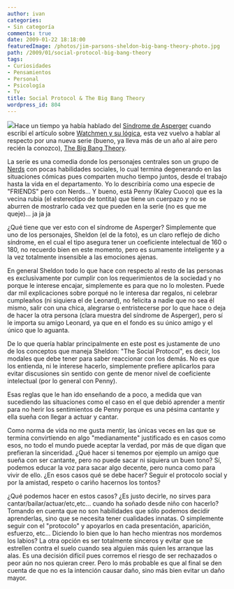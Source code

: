 ```yaml
---
author: ivan
categories:
- Sin categoría
comments: true
date: 2009-01-22 18:18:00
featuredImage: /photos/jim-parsons-sheldon-big-bang-theory-photo.jpg
path: /2009/01/social-protocol-big-bang-theory
tags:
- Curiosidades
- Pensamientos
- Personal
- Psicología
- Tv
title: Social Protocol & The Big Bang Theory
wordpress_id: 804
---
```


[![](/photos/jim-parsons-sheldon-big-bang-theory-photo.jpg)](https://2.bp.blogspot.com/_T2UWuNJg3dQ/SXgGBrxhq3I/AAAAAAAABTw/KlKhgAyctWg/s1600-h/jim-parsons-sheldon-big-bang-theory-photo.jpg)Hace un tiempo ya había hablado del [Síndrome de Asperger](https://es.wikipedia.org/wiki/Asperger) cuando escribí el artículo sobre [Watchmen y su lógica](https://ivan.campananaranjo.com/2008/07/28/un-mundo-insensible-y-torcido/), esta vez vuelvo a hablar al respecto por una nueva serie (bueno, ya lleva más de un año al aire pero recién la conozco), [The Big Bang Theory](https://www.cbs.com/primetime/big_bang_theory/).

La serie es una comedia donde los personajes centrales son un grupo de [Nerds](https://es.wikipedia.org/wiki/Nerd) con pocas habilidades sociales, lo cual termina degenerando en las situaciones cómicas pues comparten mucho tiempo juntos, desde el trabajo hasta la vida en el departamento. Yo lo describiría como una especie de "FRIENDS" pero con Nerds... Y bueno, está Penny (Kaley Cuoco) que es la vecina rubia (el estereotipo de tontita) que tiene un cuerpazo y no se aburren de mostrarlo cada vez que pueden en la serie (no es que me queje)... ja ja ja

¿Qué tiene que ver esto con el síndrome de Asperger? Simplemente que uno de los personajes, Sheldon (el de la foto), es un claro reflejo de dicho síndrome, en el cual el tipo asegura tener un coeficiente intelectual de 160 o 180, no recuerdo bien en este momento, pero es sumamente inteligente y a la vez totalmente insensible a las emociones ajenas.

En general Sheldon todo lo que hace con respecto al resto de las personas es exclusivamente por cumplir con los requerimientos de la sociedad y no porque le interese encajar, simplemente es para que no lo molesten. Puede dar mil explicaciones sobre porqué no le interesa dar regalos, ni celebrar cumpleaños (ni siquiera el de Leonard), no felicita a nadie que no sea él mismo, salir con una chica, alegrarse o entristecerse por lo que hace o deja de hacer la otra persona (clara muestra del síndrome de Asperger), pero sí le importa su amigo Leonard, ya que en el fondo es su único amigo y el único que lo aguanta.

De lo que quería hablar principalmente en este post es justamente de uno de los conceptos que maneja Sheldon: "The Social Protocol", es decir, los modales que debe tener para saber reaccionar con los demás. No es que los entienda, ni le interese hacerlo, simplemente prefiere aplicarlos para evitar discusiones sin sentido con gente de menor nivel de coeficiente intelectual (por lo general con Penny).

Esas reglas que le han ido enseñando de a poco, a medida que van sucediendo las situaciones como el caso en el que debió aprender a mentir para no herir los sentimientos de Penny porque es una pésima cantante y ella sueña con llegar a actuar y cantar.

Como norma de vida no me gusta mentir, las únicas veces en las que se termina convirtiendo en algo "medianamente" justificado es en casos como esos, no todo el mundo puede aceptar la verdad, por más de que digan que prefieran la sinceridad. ¿Qué hacer si tenemos por ejemplo un amigo que sueña con ser cantante, pero no puede sacar ni siquiera un buen tono? Sí, podemos educar la voz para sacar algo decente, pero nunca como para vivir de ello. ¿En esos casos qué se debe hacer? Seguir el protocolo social y por la amistad, respeto o cariño hacernos los tontos?

¿Qué podemos hacer en estos casos? ¿Es justo decirle, no sirves para cantar/bailar/actuar/etc,etc... cuando ha soñado desde niño con hacerlo? Tomando en cuenta que no son habilidades que sólo podemos decidir aprenderlas, sino que se necesita tener cualidades innatas. O simplemente seguir con el "protocolo" y apoyarlos en cada presentación, aparición, esfuerzo, etc... Diciendo lo bien que lo han hecho mientras nos mordemos los labios? La otra opción es ser totalmente sinceros y evitar que se estrellen contra el suelo cuando sea alguien más quien les arranque las alas. Es una decisión difícil pues corremos el riesgo de ser rechazados o peor aún no nos quieran creer. Pero lo más probable es que al final se den cuenta de que no es la intención causar daño, sino más bien evitar un daño mayor.